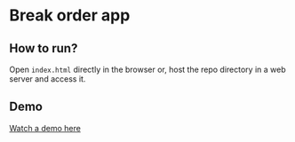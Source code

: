 # Break order app

## How to run?

Open `index.html` directly in the browser or, host the repo directory in a web server and access it.

## Demo

[Watch a demo here](demo.mp4)
